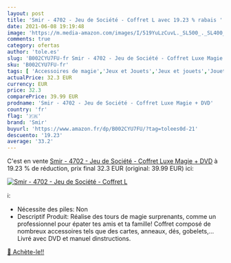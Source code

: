 ```yaml
---
layout: post
title: 'Smir - 4702 - Jeu de Société - Coffret L avec 19.23 % rabais '
date: 2021-06-08 19:19:48
image: 'https://m.media-amazon.com/images/I/519YuLzCuvL._SL500_._SL400_.jpg'
comments: true
category: ofertas
author: 'tole.es'
slug: 'B002CYU7FU-fr Smir - 4702 - Jeu de Société - Coffret Luxe Magie + DVD'
sku: 'B002CYU7FU-fr'
tags: [ 'Accessoires de magie','Jeux et Jouets','Jeux et jouets','Jouets fantaisie et gadgets','Tours de magie','smir', ]
actualPrice: 32.3 EUR
currency: EUR
price: 32.3
comparePrice: 39.99 EUR
prodname: 'Smir - 4702 - Jeu de Société - Coffret Luxe Magie + DVD'
country: 'fr'
flag: '🇫🇷'
brand: 'Smir'
buyurl: 'https://www.amazon.fr/dp/B002CYU7FU/?tag=tolees0d-21'
descuento: '19.23'
average: '33.2'
---
```


C'est en vente [Smir - 4702 - Jeu de Société - Coffret Luxe Magie + DVD](https://www.amazon.fr/dp/B002CYU7FU/?tag=tolees0d-21)  à  19.23 % de réduction, prix final  32.3 EUR (original: 39.99 EUR) ici:

[![Smir - 4702 - Jeu de Société - Coffret L](https://m.media-amazon.com/images/I/519YuLzCuvL._SL500_._SL400_.jpg)](https://www.amazon.fr/dp/B002CYU7FU/?tag=tolees0d-21)

ℹ️:

- Nécessite des piles: Non
- Descriptif Produit: Réalise des tours de magie surprenants, comme un professionnel pour épater tes amis et ta famille! Coffret composé de nombreux accessoires tels que des cartes, anneaux, dés, gobelets,... Livré avec DVD et manuel dinstructions.

[🛒 Achète-le!!](https://www.amazon.fr/dp/B002CYU7FU/?tag=tolees0d-21)
